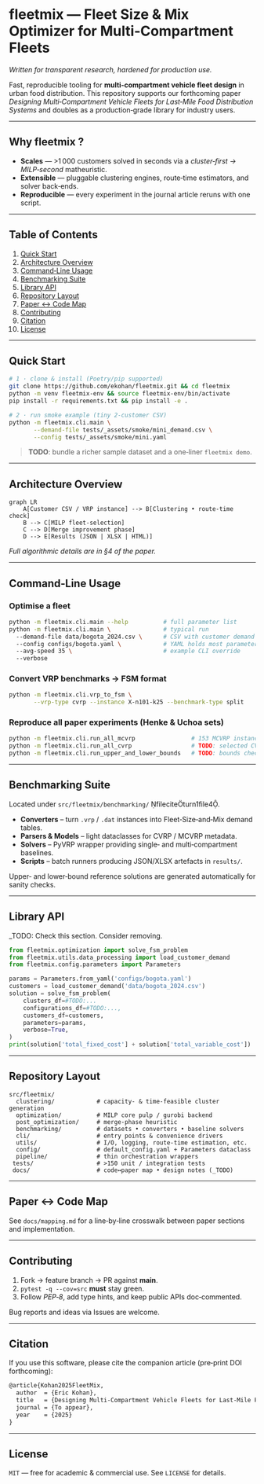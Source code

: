 # fleetmix — Fleet Size & Mix Optimizer for Multi‑Compartment Fleets

*Written for transparent research, hardened for production use.*

Fast, reproducible tooling for **multi‑compartment vehicle fleet design** in urban food distribution. This repository supports our forthcoming paper *Designing Multi‑Compartment Vehicle Fleets for Last‑Mile Food Distribution Systems* and doubles as a production‑grade library for industry users.

---

## Why fleetmix ?

* **Scales** — >1 000 customers solved in seconds via a *cluster‑first → MILP‑second* matheuristic.
* **Extensible** — pluggable clustering engines, route‑time estimators, and solver back‑ends.
* **Reproducible** — every experiment in the journal article reruns with one script.

---

## Table of Contents

1. [Quick Start](#quick-start)
2. [Architecture Overview](#architecture-overview)
3. [Command‑Line Usage](#command-line-usage)
4. [Benchmarking Suite](#benchmarking-suite)
5. [Library API](#library-api)
6. [Repository Layout](#repository-layout)
7. [Paper ↔ Code Map](#paper-↔-code-map)
8. [Contributing](#contributing)
9. [Citation](#citation)
10. [License](#license)

---

## Quick Start

```bash
# 1 · clone & install (Poetry/pip supported)
git clone https://github.com/ekohan/fleetmix.git && cd fleetmix
python -m venv fleetmix-env && source fleetmix-env/bin/activate
pip install -r requirements.txt && pip install -e .

# 2 · run smoke example (tiny 2‑customer CSV)
python -m fleetmix.cli.main \
       --demand-file tests/_assets/smoke/mini_demand.csv \
       --config tests/_assets/smoke/mini.yaml
```

> **TODO**: bundle a richer sample dataset and a one‑liner `fleetmix demo`.

---

## Architecture Overview

```mermaid
graph LR
    A[Customer CSV / VRP instance] --> B[Clustering • route‑time check]
    B --> C[MILP fleet‑selection]
    C --> D[Merge improvement phase]
    D --> E[Results (JSON | XLSX | HTML)]
```

*Full algorithmic details are in §4 of the paper.*

---

## Command‑Line Usage

### Optimise a fleet

```bash
python -m fleetmix.cli.main --help          # full parameter list
python -m fleetmix.cli.main \               # typical run
  --demand-file data/bogota_2024.csv \      # CSV with customer demand
  --config configs/bogota.yaml \            # YAML holds most parameters
  --avg-speed 35 \                          # example CLI override
  --verbose
```

### Convert VRP benchmarks → FSM format

```bash
python -m fleetmix.cli.vrp_to_fsm \
       --vrp-type cvrp --instance X-n101-k25 --benchmark-type split
```

### Reproduce all paper experiments (Henke & Uchoa sets)
  
```bash
python -m fleetmix.cli.run_all_mcvrp                # 153 MCVRP instances
python -m fleetmix.cli.run_all_cvrp                 # TODO: selected CVRP adaptations
python -m fleetmix.cli.run_upper_and_lower_bounds   # TODO: bounds check
```

---

## Benchmarking Suite

Located under `src/fleetmix/benchmarking/` fileciteturn1file4.

* **Converters** – turn `.vrp` / `.dat` instances into Fleet‑Size‑and‑Mix demand tables.
* **Parsers & Models** – light dataclasses for CVRP / MCVRP metadata.
* **Solvers** – PyVRP wrapper providing single‑ and multi‑compartment baselines.
* **Scripts** – batch runners producing JSON/XLSX artefacts in `results/`.

Upper‑ and lower‑bound reference solutions are generated automatically for sanity checks.

---

## Library API

_TODO: Check this section. Consider removing.

```python
from fleetmix.optimization import solve_fsm_problem
from fleetmix.utils.data_processing import load_customer_demand
from fleetmix.config.parameters import Parameters

params = Parameters.from_yaml('configs/bogota.yaml')
customers = load_customer_demand('data/bogota_2024.csv')
solution = solve_fsm_problem(
    clusters_df=#TODO:...
    configurations_df=#TODO:...,
    customers_df=customers,
    parameters=params,
    verbose=True,
)
print(solution['total_fixed_cost'] + solution['total_variable_cost'])
```

---

## Repository Layout

```
src/fleetmix/
  clustering/            # capacity‑ & time‑feasible cluster generation
  optimization/          # MILP core pulp / gurobi backend
  post_optimization/     # merge‑phase heuristic
  benchmarking/          # datasets • converters • baseline solvers
  cli/                   # entry points & convenience drivers
  utils/                 # I/O, logging, route‑time estimation, etc.
  config/                # default_config.yaml + Parameters dataclass
  pipeline/              # thin orchestration wrappers
 tests/                  # >150 unit / integration tests
 docs/                   # code↔paper map • design notes (_TODO)
```

---

## Paper ↔ Code Map

See `docs/mapping.md` for a line‑by‑line crosswalk between paper sections and implementation.

---

## Contributing

1. Fork → feature branch → PR against **main**.
2. `pytest -q --cov=src` **must** stay green.
3. Follow *PEP‑8*, add type hints, and keep public APIs doc‑commented.

Bug reports and ideas via Issues are welcome.

---

## Citation

If you use this software, please cite the companion article (pre‑print DOI forthcoming):

```latex
@article{Kohan2025FleetMix,
  author  = {Eric Kohan},
  title   = {Designing Multi‑Compartment Vehicle Fleets for Last‑Mile Food Distribution Systems},
  journal = {To appear},
  year    = {2025}
}
```

---

## License

`MIT` — free for academic & commercial use. See `LICENSE` for details.
